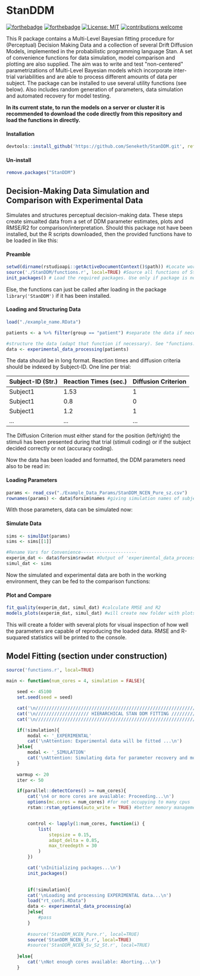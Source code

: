# StanDDM

[![forthebadge](https://forthebadge.com/images/badges/built-with-science.svg)](https://forthebadge.com)
[![forthebadge](https://forthebadge.com/images/badges/gluten-free.svg)](https://forthebadge.com)
[![License: MIT](https://img.shields.io/badge/License-MIT-yellow.svg)](https://opensource.org/licenses/MIT)
[![contributions welcome](https://img.shields.io/badge/contributions-welcome-brightgreen.svg?style=flat)](https://github.com/Seneketh/StanDDM/issues)

This R package contains a Multi-Level Bayesian fitting procedure for (Perceptual) Decision Making Data and a collection of several Drift Diffusion Models, implemented in the probabilistic programming language Stan. A set of convenience functions for data simulation, model comparison and plotting are also supplied. The aim was to write and test "non-centered" parametrizations of Multi-Level Bayesian models which incorporate inter-trial variabilities and are able to process different amounts of data per subject. The package can be installed to use several utility functions (see below). Also includes random generation of parameters, data simulation and automated recovery for model testing. 

**In its current state, to run the models on a server or cluster it is recommended to download the code directly from this repository and load the functions in directly.**

#### Installation

``` r
devtools::install_github('https://github.com/Seneketh/StanDDM.git', ref = 'master')
```
#### Un-install

``` r
remove.packages("StanDDM")
```
## Decision-Making Data Simulation and Comparison with Experimental Data

Simulates and structures perceptual decision-making data. These steps create simualted data from a set
of DDM parameter estimates, plots and RMSE/R2 for comparison/interpretation.
Should this package not have been installed, but the R scripts downloaded, then the provided functions have to be loaded in like this:

#### Preamble
```r
setwd(dirname(rstudioapi::getActiveDocumentContext()$path)) #Locate working directory where the script is.
source('./StanDDM/functions.r', local=TRUE) #Source all functions of StanDDM
init_packages() # Load the required packages. Use only if package is not installed.
```
Else, the functions can just be called after loading in the package `library('StanDDM')` if it has been installed.

#### Loading and Structuring Data 

```r
load("./example_name.RData")

patients <- a %>% filter(group == "patient") #separate the data if necessary by group/condition

#structure the data (adapt that function if necessary). See "functions.r" (second function)
data <- experimental_data_processing(patients) 
```
The data should be in long format. Reaction times and diffusion criteria should be indexed by Subject-ID. One line per trial:

| Subject-ID (Str.) | Reaction Times (sec.) | Diffusion Criterion|
| ------------------|-----------------------| --------|
| Subject1          | 1.53                  | 1       |
| Subject1          | 0.8                   | 0       |
| Subject1          | 1.2                   | 1       |
| ...               | ...                   | ...     |

The Diffusion Criterion must either stand for the position (left/right) the stimuli has been presented during that trial (stimuli coding) or if the subject decided correctly or not (accuracy coding).

Now the data has been loaded and formatted, the DDM parameters need also to be read in:

#### Loading Parameters 
```r 
params <- read_csv("./Example_Data_Params/StanDDM_NCEN_Pure_sz.csv")
rownames(params) <- data$forsim$names #giving simulation names of subjects (important!!)
```
With those parameters, data can be simulated now:

#### Simulate Data 
```r
sims <- simulDat(params)
sims <- sims[[1]]

#Rename Vars for Convenience---------------------
experim_dat <- data$forsim$rawdat #Output of 'experimental_data_processing()'
simul_dat <- sims
```
Now the simulated and experimental data are both in the working environment, they can be fed to the comparison functions:

#### Plot and Compare
```r
fit_quality(experim_dat, simul_dat) #calculate RMSE and R2
models_plots(experim_dat, simul_dat) #will create new folder with plots comparing data and simuls
```
This will create a folder with several plots for visual inspection of how well the parameters are capable of reproducing the loaded data. RMSE and R-suquared statistics will be printed to the console.

## Model Fitting (section under construction)

```r
source('functions.r', local=TRUE)

main <- function(num_cores = 4, simulation = FALSE){
    
    seed <- 45100 
    set.seed(seed = seed)

    cat('\n/////////////////////////////////////////////////////////////////////////')
    cat('\n//////////////////// HIERARCHICAL STAN DDM FITTING //////////////////////')
    cat('\n/////////////////////////////////////////////////////////////////////////\n')

    if(!simulation){
        modal <- '_EXPERIMENTAL'
        cat('\nAttention: Experimental data will be fitted ...\n')
    }else{
        modal <- '_SIMULATION'
        cat('\nAttention: Simulating data for parameter recovery and model testing...\n')
    }
    
    warmup <- 20
    iter <- 50

    if(parallel::detectCores() >= num_cores){
        cat('\n4 or more cores are available: Proceeding...\n')
        options(mc.cores = num_cores) #for not occupying to many cpus
        rstan::rstan_options(auto_write = TRUE) #better memory management


        control <- lapply(1:num_cores, function(i) {
            list(
                stepsize = 0.15,
                adapt_delta = 0.85,
                max_treedepth = 30
            )
        })

        cat('\nInitializing packages...\n')
        init_packages()
        

        if(!simulation){
        cat('\nLoading and processing EXPERIMENTAL data...\n')
        load("rt_confs.RData")
        data <- experimental_data_processing(a)
        }else{
            #pass
        }
        
        #source('StanDDM_NCEN_Pure.r', local=TRUE)
        source('StanDDM_NCEN_St.r', local=TRUE)
        #source('StanDDM_NCEN_Sv_Sz_St.r', local=TRUE)
        
    }else{
        cat('\nNot enough cores available: Aborting...\n')
    }
```
